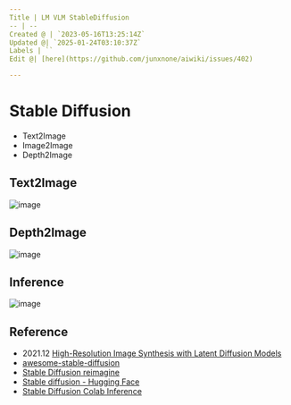```yaml
---
Title | LM VLM StableDiffusion
-- | --
Created @ | `2023-05-16T13:25:14Z`
Updated @| `2025-01-24T03:10:37Z`
Labels | ``
Edit @| [here](https://github.com/junxnone/aiwiki/issues/402)

---
```

# Stable Diffusion
- Text2Image
- Image2Image
- Depth2Image

## Text2Image

![image](https://github.com/junxnone/aiwiki/assets/2216970/7b2afb2a-fe9f-416d-bb02-f34c460f2d16)


## Depth2Image

![image](https://github.com/junxnone/aiwiki/assets/2216970/021b7a03-d370-4ee0-94e5-2297566f3cc4)


## Inference

![image](https://github.com/junxnone/aiwiki/assets/2216970/c90129be-305d-4c5f-8375-91be6a29abbe)


## Reference
- 2021.12 [High-Resolution Image Synthesis with Latent Diffusion Models](https://arxiv.org/abs/2112.10752)
- [awesome-stable-diffusion](https://github.com/awesome-stable-diffusion/awesome-stable-diffusion)
- [Stable Diffusion reimagine](https://clipdrop.co/stable-diffusion-reimagine)
- [Stable diffusion - Hugging Face](https://huggingface.co/docs/diffusers/v0.16.0/en/api/pipelines/stable_diffusion/overview)
- [Stable Diffusion Colab Inference](https://colab.research.google.com/github/huggingface/notebooks/blob/main/diffusers/stable_diffusion.ipynb)
